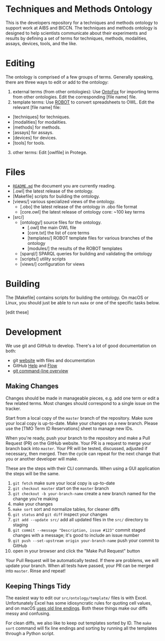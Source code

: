# Techniques and Methods Ontology
This is the developers repository for a techniques and methods ontology to support work at AIBS and BICCN. The techniques and methods ontology is designed to help scientists communicate about their experiments and results by defining a set of terms for techniques, methods, modalities, assays, devices, tools, and the like. 

# Editing
The ontology is comprised of a few groups of terms. Generally speaking, there are three ways to edit or add to the ontology: 

1. external terms (from other ontologies): Use [OntoFox](http://ontofox.hegroup.org) for importing terms from other ontologies. Edit the corresponding [file name] file. 
2. template terms: Use [ROBOT](http://robot.obolibrary.org/template) to convert spreadsheets to OWL. Edit the relevant [file name] file:
  - [techniques] for techniques.
  - [modalities] for modalities.
  - [methods] for methods.
  - [assays] for assays. 
  - [devices] for devices.
  - [tools] for tools.
3. other terms: Edit [owlfile] in Protege.

# Files
- [`README.md`](README.md) the document you are currently reading. 
- [.owl] the latest release of the ontology.
- [Makefile] scripts for building the ontology.
- [views/] various specialized views of the ontology.
    - [.obo] the latest release of the ontology in .obo file format
    - [core.owl] the latest release of ontology core: ~100 key terms
- [src/]
    - [ontology/] source files for the ontology.
        - [.owl] the main OWL file
        - [core.txt] the list of core terms
        - [templates/] ROBOT template files for various branches of the ontology
        - [modules/] the results of the ROBOT templates
    - [sparql/] SPARQL queries for building and validating the ontology
    - [scripts/] utility scripts
    - [views/] configuration for views

# Building

The [Makefile] contains scripts for building the ontology. On macOS or Linux, you should just be able to run `make` or one of the specific tasks below.

[edit these]

# Development

We use git and GitHub to develop. There's a lot of good documentation on both:

- git [website](https://git-scm.com) with files and documentation
- GitHub [Help](https://help.github.com) and [Flow](https://guides.github.com/introduction/flow/)
- [git command-line overview](http://dont-be-afraid-to-commit.readthedocs.io/en/latest/git/commandlinegit.html)

## Making Changes

Changes should be made in manageable pieces, e.g. add one term or edit a few related terms. Most changes should correspond to a single issue on the tracker.

Start from a local copy of the `master` branch of the repository. Make sure your local copy is up-to-date. Make your changes on a new branch. Please use the [TMO Term ID Reservations] sheet to manage new IDs.

When you're ready, push your branch to the repository and make a Pull Request (PR) on the GitHub website. Your PR is a request to merge your branch back into `master`. Your PR will be tested, discussed, adjusted if necessary, then merged. Then the cycle can repeat for the next change that you or another developer will make.

These are the steps with their CLI commands. When using a GUI application the steps will be the same.

1. `git fetch` make sure your local copy is up-to-date
2. `git checkout master` start on the `master` branch
3. `git checkout -b your-branch-name` create a new branch named for the change you're making
4. make your changes
5. `make sort` sort and normalize tables, for cleaner diffs
6. `git status` and `git diff` inspect your changes
7. `git add --update src/` add all updated files in the `src/` directory to staging
8. `git commit --message "Description, issue #123"` commit staged changes with a message; it's good to include an issue number
9. `git push --set-upstream origin your-branch-name` push your commit to GitHub
10. open <link> in your browser and click the "Make Pull Request" button

Your Pull Request will be automatically tested. If there are problems, we will update your branch. When all tests have passed, your PR can be merged into `master`. Rinse and repeat!


## Keeping Things Tidy

The easiest way to edit our `src/ontology/template/` files is with Excel. Unfortunately Excel has some idiosyncratic rules for quoting cell values, and on macOS [uses old line endings](http://developmentality.wordpress.com/2010/12/06/excel-2008-for-macs-csv-bug/). Both these things make our diffs messy and confusing.

For clean diffs, we also like to keep out templates sorted by ID. The `make sort` command will fix line endings and sorting by running all the templates through a Python script.
